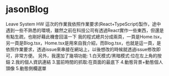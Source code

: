 # jasonBlog
 Leave System HW
這次的作業我依照作業要求(React+TypeScript)製作，途中遇到一些不熟悉的環境，雖然之前在科技公司有透過React實作一些東西，但還是有點生疏，也剛好藉此機會回溫一下
我的程式總共分成兩頁，一頁是Home.tsx，另一頁是Blog.tsx，Home.tsx是用來自我介紹，而Blog.tsx，也就是這一頁，是依照作業要求，透過issue來串接在網站上，以後想改的時候就透過issue修改即可，非常方便。
另外，我還加了幾項功能:
1.白天模式/黑暗模式:位在左上角的按鈕
2.我的個人資訊連結
3.當前時間的抓取:在頁面的最底下
4.動態背景+動態個人頭像
5.動態側欄選單
